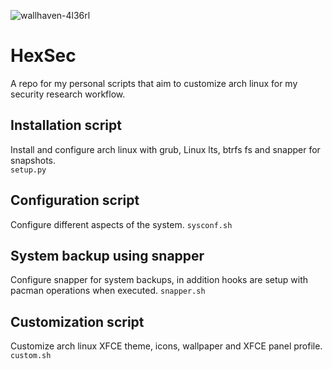 ![wallhaven-4l36rl](https://github.com/0xd3d5ec/HexSec/assets/23657222/ee9012bc-5075-4d79-8817-67e51005677a)
# HexSec
A repo for my personal scripts that aim to customize arch linux for my security research workflow.

## Installation script
Install and configure arch linux with grub, Linux lts, btrfs fs and snapper for snapshots.</br>
<code>setup.py</code>

## Configuration script
Configure different aspects of the system.
<code>sysconf.sh</code>

## System backup using snapper
Configure snapper for system backups, in addition hooks are setup with pacman operations when executed.
<code>snapper.sh</code>

## Customization script
Customize arch linux XFCE theme, icons, wallpaper and XFCE panel profile.
<code>custom.sh</code>
